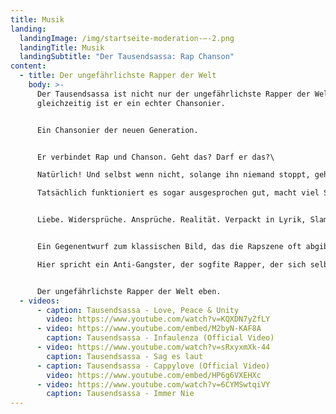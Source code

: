 ```yaml
---
title: Musik
landing:
  landingImage: /img/startseite-moderation-–-2.png
  landingTitle: Musik
  landingSubtitle: "D﻿er Tausendsassa: Rap Chanson"
content:
  - title: Der ungefährlichste Rapper der Welt
    body: >-
      Der Tausendsassa ist nicht nur der ungefährlichste Rapper der Welt,
      gleichzeitig ist er ein echter Chansonier. 


      Ein Chansonier der neuen Generation.


      Er verbindet Rap und Chanson. Geht das? Darf er das?\

      Natürlich! Und selbst wenn nicht, solange ihn niemand stoppt, geht es weiter.\

      Tatsächlich funktioniert es sogar ausgesprochen gut, macht viel Spaß und es gibt in jedem Song etwas neues zu entdecken. 


      Liebe. Widersprüche. Ansprüche. Realität. Verpackt in Lyrik, Slam und Rap, voller Leidenschaft, Humor, Selbstironie und Ernsthaftigkeit. 


      Ein Gegenentwurf zum klassischen Bild, das die Rapszene oft abgibt.\

      Hier spricht ein Anti-Gangster, der sogfite Rapper, der sich selbst gerne auf die Schippe nimmt und absolut keinen Bock auf Stress hat. 


      Der ungefährlichste Rapper der Welt eben.
  - videos:
      - caption: Tausendsassa - Love, Peace & Unity
        video: https://www.youtube.com/watch?v=KQXDN7yZfLY
      - video: https://www.youtube.com/embed/M2byN-KAF8A
        caption: Tausendsassa - Infaulenza (Official Video)
      - video: https://www.youtube.com/watch?v=sRxyxmXk-44
        caption: Tausendsassa - Sag es laut
      - caption: Tausendsassa - Cappylove (Official Video)
        video: https://www.youtube.com/embed/HP6g6VXEHXc
      - video: https://www.youtube.com/watch?v=6CYMSwtqiVY
        caption: Tausendsassa - Immer Nie
---
```

